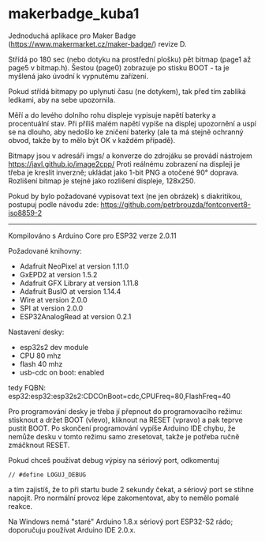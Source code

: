 # makerbadge_kuba1
Jednoduchá aplikace pro Maker Badge (https://www.makermarket.cz/maker-badge/) revize D.

Střídá po 180 sec (nebo dotyku na prostřední plošku) pět bitmap (page1 až page5 v bitmap.h). 
Šestou (page0) zobrazuje po stisku BOOT - ta je myšlená jako úvodní k vypnutému zařízení. 

Pokud střídá bitmapy po uplynutí času (ne dotykem), tak před tím zabliká ledkami, aby na sebe upozornila.

Měří a do levého dolního rohu displeje vypisuje napětí baterky a procentuální stav. 
Při příliš malém napětí vypíše na displej upozornění a uspí se na dlouho, aby nedošlo ke zničení baterky (ale ta má stejně ochranný obvod, takže by to mělo být OK v každém případě).

Bitmapy jsou v adresáři imgs/ a konverze do zdrojáku se provádí nástrojem https://javl.github.io/image2cpp/
Proti reálnému zobrazení na displeji je třeba je kreslit inverzně; ukládat jako 1-bit PNG a otočené 90° doprava.
Rozlišení bitmap je stejné jako rozlišení displeje, 128x250.

Pokud by bylo požadované vypisovat text (ne jen obrázek) s diakritikou, postupuj podle návodu zde: https://github.com/petrbrouzda/fontconvert8-iso8859-2

---

Kompilováno s Arduino Core pro ESP32 verze 2.0.11

Požadované knihovny:
* Adafruit NeoPixel at version 1.11.0
* GxEPD2 at version 1.5.2 
* Adafruit GFX Library at version 1.11.8
* Adafruit BusIO at version 1.14.4
* Wire at version 2.0.0 
* SPI at version 2.0.0 
* ESP32AnalogRead at version 0.2.1

Nastavení desky: 
* esp32s2 dev module
* CPU 80 mhz
* flash 40 mhz
* usb-cdc on boot: enabled

tedy FQBN: esp32:esp32:esp32s2:CDCOnBoot=cdc,CPUFreq=80,FlashFreq=40

Pro programování desky je třeba jí přepnout do programovacího režimu: stisknout a držet BOOT (vlevo), kliknout na RESET (vpravo) a pak teprve pustit BOOT. 
Po skončení programování vypíše Arduino IDE chybu, že nemůže desku v tomto režimu samo zresetovat, takže je potřeba ručně zmáčknout RESET.

Pokud chceš používat debug výpisy na sériový port, odkomentuj

`// #define LOGUJ_DEBUG`

a tím zajistíš, že to při startu bude 2 sekundy čekat, a sériový port se stihne napojit. Pro normální provoz lépe zakomentovat, aby to nemělo pomalé reakce.

Na Windows nemá "staré" Arduino 1.8.x sériový port ESP32-S2 rádo; doporučuju používat Arduino IDE 2.0.x.


